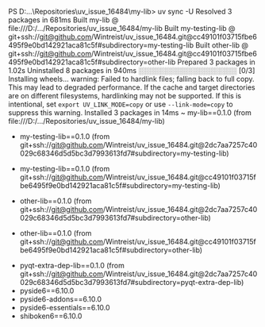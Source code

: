 PS D:\...\Repositories\uv_issue_16484\my-lib> uv sync -U
Resolved 3 packages in 681ms
      Built my-lib @ file:///D:/.../Repositories/uv_issue_16484/my-lib
      Built my-testing-lib @ git+ssh://git@github.com/Wintreist/uv_issue_16484.git@cc49101f03715fbe6495f9e0bd142921aca81c5f#subdirectory=my-testing-lib
      Built other-lib @ git+ssh://git@github.com/Wintreist/uv_issue_16484.git@cc49101f03715fbe6495f9e0bd142921aca81c5f#subdirectory=other-lib
Prepared 3 packages in 1.02s
Uninstalled 8 packages in 940ms
░░░░░░░░░░░░░░░░░░░░ [0/3] Installing wheels...
warning: Failed to hardlink files; falling back to full copy. This may lead to degraded performance.
         If the cache and target directories are on different filesystems, hardlinking may not be supported.
         If this is intentional, set `export UV_LINK_MODE=copy` or use `--link-mode=copy` to suppress this warning.
Installed 3 packages in 14ms
 ~ my-lib==0.1.0 (from file:///D:/.../Repositories/uv_issue_16484/my-lib)
 - my-testing-lib==0.1.0 (from git+ssh://git@github.com/Wintreist/uv_issue_16484.git@2dc7aa7257c40029c68346d5d5bc3d7993613fd7#subdirectory=my-testing-lib)
 + my-testing-lib==0.1.0 (from git+ssh://git@github.com/Wintreist/uv_issue_16484.git@cc49101f03715fbe6495f9e0bd142921aca81c5f#subdirectory=my-testing-lib)
 - other-lib==0.1.0 (from git+ssh://git@github.com/Wintreist/uv_issue_16484.git@2dc7aa7257c40029c68346d5d5bc3d7993613fd7#subdirectory=other-lib)
 + other-lib==0.1.0 (from git+ssh://git@github.com/Wintreist/uv_issue_16484.git@cc49101f03715fbe6495f9e0bd142921aca81c5f#subdirectory=other-lib)
 - pyqt-extra-dep-lib==0.1.0 (from git+ssh://git@github.com/Wintreist/uv_issue_16484.git@2dc7aa7257c40029c68346d5d5bc3d7993613fd7#subdirectory=pyqt-extra-dep-lib)
 - pyside6==6.10.0
 - pyside6-addons==6.10.0
 - pyside6-essentials==6.10.0
 - shiboken6==6.10.0